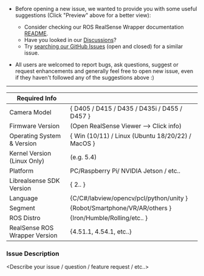 * Before opening a new issue, we wanted to provide you with some useful suggestions (Click "Preview" above for a better view):

    * Consider checking our ROS RealSense Wrapper documentation [README](https://github.com/IntelRealSense/realsense-ros/blob/ros2-development/README.md).
    * Have you looked in our [Discussions](https://github.com/IntelRealSense/realsense-ros/discussions)?
    * Try [searching our GitHub Issues](https://github.com/IntelRealSense/realsense-ros/issues) (open and closed) for a similar issue.

* All users are welcomed to report bugs, ask questions, suggest or request enhancements and generally feel free to open new issue, even if they haven't followed any of the suggestions above :)

----------------------------------------------------------------------------------------------------

| Required Info                         |                                                                                         |
|---------------------------------|------------------------------------------------------------ |
| Camera Model                       | { D405 / D415 / D435 / D435i / D455 / D457 }                          | 
| Firmware Version                   | (Open RealSense Viewer --> Click info)                          | 
| Operating System & Version |   { Win (10/11) / Linux (Ubuntu 18/20/22) / MacOS } | 
| Kernel Version (Linux Only)    |  (e.g. 5.4)                                                                       | 
| Platform                                 | PC/Raspberry Pi/ NVIDIA Jetson / etc..                           |
| Librealsense SDK Version       |  { 2.<?>.<?> }                                                    | 
| Language                               |  {C/C#/labview/opencv/pcl/python/unity }         | 
| Segment			         |  {Robot/Smartphone/VR/AR/others }                             | 
| ROS Distro			         |  {Iron/Humble/Rolling/etc.. }                                           | 
| RealSense ROS Wrapper Version   |  {4.51.1, 4.54.1, etc..}                                                  | 


### Issue Description
<Describe your issue / question / feature request / etc..>
